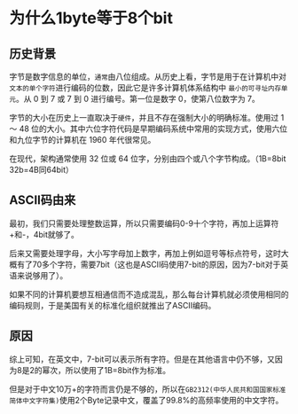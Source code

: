 # 为什么1byte等于8个bit

## 历史背景

字节是数字信息的单位，`通常`由八位组成。从历史上看，字节是用于在计算机中对`文本的单个字符`进行编码的位数，因此它是许多计算机体系结构中
`最小的可寻址内存单元`。从 0 到 7 或 7 到 0 进行编号。第一位是数字 0，使第八位数字为 7。

字节的大小在历史上一直取决于`硬件`，并且不存在强制大小的明确标准。使用过 1 ～ 48
位的大小。其中六位字符代码是早期编码系统中常用的实现方式，使用六位和九位字节的计算机在
1960 年代很常见。

在现代，架构通常使用 32 位或 64 位字，分别由四个或八个字节构成。（1B=8bit 32b=4B同64bit）

## ASCII码由来

最初，我们只需要处理整数运算，所以只需要编码0-9十个字符，再加上运算符+和-，4bit就够了。

后来又需要处理字母，大小写字母加上数字，再加上例如逗号等标点符号，这时大概有了70多个字符，需要7bit（这也是ASCII码使用7-bit的原因，因为7-bit对于英语来说够用了）。

如果不同的计算机要想互相通信而不造成混乱，那么每台计算机就必须使用相同的编码规则，于是美国有关的标准化组织就推出了ASCII编码。

## 原因

综上可知，在英文中，7-bit可以表示所有字符。但是在其他语言中仍不够，又因为8是2的幂次，所以使用了1B=8bit作为标准。

但是对于中文10万+的字符而言仍是不够的，所以在`GB2312(中华人民共和国国家标准简体中文字符集)`使用2个Byte记录中文，覆盖了99.8%的高频率使用的中文字符。
